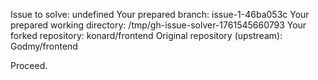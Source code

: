 Issue to solve: undefined
Your prepared branch: issue-1-46ba053c
Your prepared working directory: /tmp/gh-issue-solver-1761545660793
Your forked repository: konard/frontend
Original repository (upstream): Godmy/frontend

Proceed.